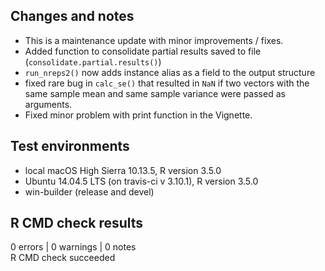 ## Changes and notes
* This is a maintenance update with minor improvements / fixes.
* Added function to consolidate partial results saved to file (`consolidate.partial.results()`)
* `run_nreps2()` now adds instance alias as a field to the output structure
* fixed rare bug in `calc_se()` that resulted in `NaN` if two vectors with the 
same sample mean and same sample variance were passed as arguments.
* Fixed minor problem with print function in the Vignette.

## Test environments
* local macOS High Sierra 10.13.5, R version 3.5.0
* Ubuntu 14.04.5 LTS (on travis-ci v 3.10.1), R version 3.5.0
* win-builder (release and devel)

## R CMD check results  
0 errors | 0 warnings | 0 notes  
R CMD check succeeded
